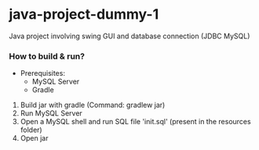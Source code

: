 # java-project-dummy-1
Java project involving swing GUI and database connection (JDBC MySQL)


### How to build & run?
* Prerequisites:
  * MySQL Server
  * Gradle

1. Build jar with gradle (Command: gradlew jar)
2. Run MySQL Server
3. Open a MySQL shell and run SQL file 'init.sql' (present in the resources folder)
4. Open jar

